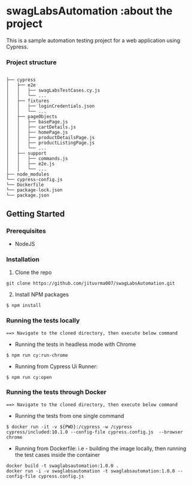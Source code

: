 # swagLabsAutomation :about the project
This is a sample automation testing project for a web application using Cypress.

### Project structure
```

├── cypress
│   ├── e2e
│   │   ├── swagLabsTestCases.cy.js
│   │   └── ...
│   ├── fixtures
│   │   ├── loginCredentials.json
│   │   └── ...
│   ├── pageObjects
│   │   ├── basePage.js
│   │   ├── cartDetails.js
│   │   ├── homePage.js
│   │   ├── productDetailsPage.js
│   │   ├── productListingPage.js
│   │   └── ...
│   ├── support
│   │   ├── commands.js
│   │   ├── e2e.js
│   │   └── ...
├── node_modules
└── cypress-config.js
└── Dockerfile
└── package-lock.json
└── package.json
```
## Getting Started
### Prerequisites
- NodeJS

### Installation
1. Clone the repo
```
git clone https://github.com/jituvrma007/swagLabsAutomation.git
```
2. Install NPM packages
```
$ npm install
```
### Running the tests locally
    ==> Navigate to the cloned directory, then execute below command
- Running the tests in headless mode with Chrome
```
$ npm run cy:run-chrome
```
- Running from Cypress Ui Runner:
```
$ npm run cy:open
```

### Running the tests through Docker
    ==> Navigate to the cloned directory, then execute below command

- Running the tests from one single command 
```
$ docker run -it -v ${PWD}:/cypress -w /cypress cypress/included:10.1.0 --config-file cypress.config.js  --browser chrome
```
- Running from Dockerfile: i.e - building the image locally, then running the test cases inside the container
```
docker build -t swaglabsautomation:1.0.0 .
docker run -i -v swaglabsautomation -t swaglabsautomation:1.0.0 --config-file cypress.config.js
```
